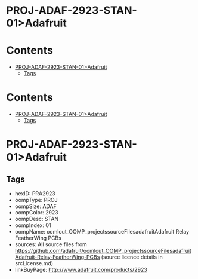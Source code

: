
PROJ-ADAF-2923-STAN-01>Adafruit
===============================

Contents
========

* [PROJ-ADAF-2923-STAN-01>Adafruit](#proj-adaf-2923-stan-01adafruit)
	* [Tags](#tags)

Contents
========

* [PROJ-ADAF-2923-STAN-01>Adafruit](#proj-adaf-2923-stan-01adafruit)
	* [Tags](#tags)

# PROJ-ADAF-2923-STAN-01>Adafruit

## Tags

- hexID: PRA2923
- oompType: PROJ
- oompSize: ADAF
- oompColor: 2923
- oompDesc: STAN
- oompIndex: 01
- oompName: oomlout_OOMP_projectssourceFilesadafruitAdafruit Relay FeatherWing PCBs
- sources: All source files from https://github.com/adafruit/oomlout_OOMP_projectssourceFilesadafruitAdafruit-Relay-FeatherWing-PCBs (source licence details in srcLicense.md)
- linkBuyPage: http://www.adafruit.com/products/2923
